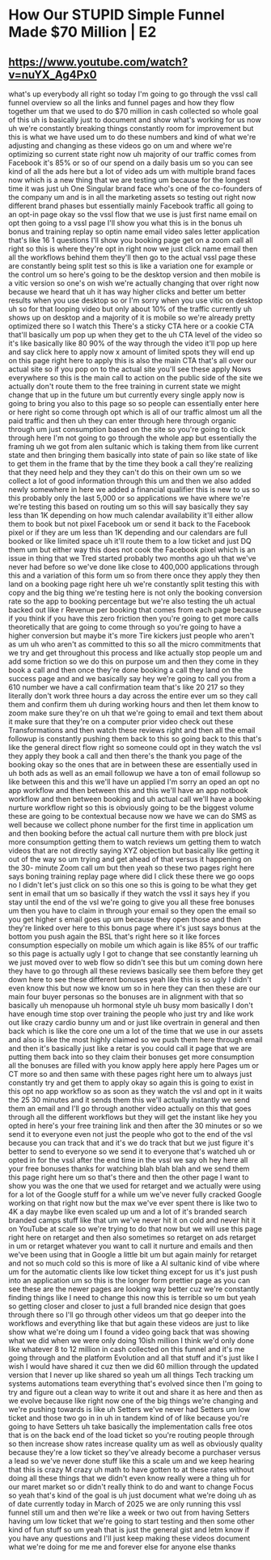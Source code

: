 # How Our STUPID Simple Funnel Made $70 Million | E2
## https://www.youtube.com/watch?v=nuYX_Ag4Px0

what's up everybody all right so today I'm going to go through the vssl call funnel overview so all the links and funnel pages and how they flow together um that we used to do $70 million in cash collected so whole goal of this uh is basically just to document and show what's working for us now uh we're constantly breaking things constantly room for improvement but this is what we have used um to do these numbers and kind of what we're adjusting and changing as these videos go on um and where we're optimizing so current state right now uh majority of our traffic comes from Facebook it's 85% or so of our spend on a daily basis um so you can see kind of all the ads here but a lot of video ads um with multiple brand faces now which is a new thing that we are testing um because for the longest time it was just uh One Singular brand face who's one of the co-founders of the company um and is in all the marketing assets so testing out right now different brand phases but essentially mainly Facebook traffic all going to an opt-in page okay so the vssl flow that we use is just first name email on opt then going to a vssl page I'll show you what this is in the bonus uh bonus and training replay so optin name email video sales letter application that's like 16 1 questions I'll show you booking page get on a zoom call all right so this is where they're opt in right now we just click name email then all the workflows behind them they'll then go to the actual vssl page these are constantly being split test so this is like a variation one for example or the control um so here's going to be the desktop version and then mobile is a vitic version so one's on wish we're actually changing that over right now because we heard that uh it has way higher clicks and better um better results when you use desktop so or I'm sorry when you use vitic on desktop uh so for that looping video but only about 10% of the traffic currently uh shows up on desktop and a majority of it is mobile so we're already pretty optimized there so I watch this There's a sticky CTA here or a cookie CTA that'll basically um pop up when they get to the uh CTA level of the video so it's like basically like 80 90% of the way through the video it'll pop up here and say click here to apply now x amount of limited spots they will end up on this page right here to apply this is also the main CTA that's all over our actual site so if you pop on to the actual site you'll see these apply Nows everywhere so this is the main call to action on the public side of the site we actually don't route them to the free training in current state we might change that up in the future um but currently every single apply now is going to bring you also to this page so so people can essentially enter here or here right so come through opt which is all of our traffic almost um all the paid traffic and then uh they can enter through here through organic through um just consumption based on the site so you're going to click through here I'm not going to go through the whole app but essentially the framing uh we got from alen sultanic which is taking them from like current state and then bringing them basically into state of pain so like state of like to get them in the frame that by the time they book a call they're realizing that they need help and they they can't do this on their own um so we collect a lot of good information through this um and then we also added newly somewhere in here we added a financial qualifier this is new to us so this probably only the last 5,000 or so applications we have where we're we're testing this based on routing um so this will say basically they say less than 1K depending on how much calendar availability it'll either allow them to book but not pixel Facebook um or send it back to the Facebook pixel or if they are um less than 1K depending and our calendars are full booked or like limited space uh it'll route them to a low ticket and just DQ them um but either way this does not cook the Facebook pixel which is an issue in thing that we Tred started probably two months ago uh that we've never had before so we've done like close to 400,000 applications through this and a variation of this form um so from there once they apply they then land on a booking page right here uh we're constantly split testing this with copy and the big thing we're testing here is not only the booking conversion rate so the app to booking percentage but we're also testing the uh actual backed out like r Revenue per booking that comes from each page because if you think if you have this zero friction then you're going to get more calls theoretically that are going to come through so you're going to have a higher conversion but maybe it's more Tire kickers just people who aren't as um uh who aren't as committed to this so all the micro commitments that we try and get throughout this process and like actually stop people um and add some friction so we do this on purpose um and then they come in they book a call and then once they're done booking a call they land on the success page and and we basically say hey we're going to call you from a 610 number we have a call confirmation team that's like 20 217 so they literally don't work three hours a day across the entire ever um so they call them and confirm them uh during working hours and then let them know to zoom make sure they're on uh that we're going to email and text them about it make sure that they're on a computer prior video check out these Transformations and then watch these reviews right and then all the email followup is constantly pushing them back to this so going back to this that's like the general direct flow right so someone could opt in they watch the vsl they apply they book a call and then there's the thank you page of the booking okay so the ones that are in between these are essentially used in uh both ads as well as an email followup we have a ton of email followup so like between this and this we'll have un applied I'm sorry an oped an opt no app workflow and then between this and this we'll have an app notbook workflow and then between booking and uh actual call we'll have a booking nurture workflow right so this is obviously going to be the biggest volume these are going to be contextual because now we have we can do SMS as well because we collect phone number for the first time in application um and then booking before the actual call nurture them with pre block just more consumption getting them to watch reviews um getting them to watch videos that are not directly saying XYZ objection but basically like getting it out of the way so um trying and get ahead of that versus it happening on the 30- minute Zoom call um but then yeah so these two pages right here says boning training replay page where did I click these there we go oops no I didn't let's just click on so this one so this is going to be what they get sent in email that um so basically if they watch the vssl it says hey if you stay until the end of the vsl we're going to give you all these free bonuses um then you have to claim in through your email so they open the email so you get higher s email goes up um because they open those and then they're linked over here to this bonus page where it's just says bonus at the bottom you push again the BSL that's right here so it like forces consumption especially on mobile um which again is like 85% of our traffic so this page is actually ugly I got to change that see constantly learning uh we just moved over to web flow so didn't see this but um coming down here they have to go through all these reviews basically see them before they get down here to see these different bonuses yeah like this is so ugly I didn't even know this but now we know um so in here they can then these are our main four buyer personas so the bonuses are in alignment with that so basically uh menopause uh hormonal style uh busy mom basically I don't have enough time stop over training the people who just try and like work out like crazy cardio bunny um and or just like overtrain in general and then back which is like the core one um a lot of the time that we use in our assets and also is like the most highly claimed so we push them here through email and then it's basically just like a retar is you could call it page that we are putting them back into so they claim their bonuses get more consumption all the bonuses are filled with you know apply here apply here Pages um or CT more so and then same with these pages right here um to always just constantly try and get them to apply okay so again this is going to exist in this opt no app workflow so as soon as they watch the vsl and opt in it waits the 25 30 minutes and it sends them this we'll actually instantly we send them an email and I'll go through another video actually on this that goes through all the different workflows but they will get the instant like hey you opted in here's your free training link and then after the 30 minutes or so we send it to everyone even not just the people who got to the end of the vsl because you can track that and it's we do track that but we just figure it's better to send to everyone so we send it to everyone that's watched uh or opted in for the vssl after the end time in the vssl we say oh hey here all your free bonuses thanks for watching blah blah blah and we send them this page right here um so that's there and then the other page I want to show you was the one that we used for retarget and we actually were using for a lot of the Google stuff for a while um we've never fully cracked Google working on that right now but the max we've ever spent there is like two to 4K a day maybe like even scaled up um and a lot of it's branded search branded camps stuff like that um we've never hit it on cold and never hit it on YouTube at scale so we're trying to do that now but we will use this page right here on retarget and then also sometimes so retarget on ads retarget in um or retarget whatever you want to call it nurture and emails and then we've been using that in Google a little bit um but again mainly for retarget and not so much cold so this is more of like a Al sultanic kind of vibe where um for the automatic clients like low ticket thing except for us it's just push into an application um so this is the longer form prettier page as you can see these are the newer pages are looking way better cuz we're constantly finding things like I need to change this now this is terrible so um but yeah so getting closer and closer to just a full branded nice design that goes through there so I'll go through other videos um that go deeper into the workflows and everything like that but again these videos are just to like show what we're doing um I found a video going back that was showing what we did when we were only doing 10ish million I think we'd only done like whatever 8 to 12 million in cash collected on this funnel and it's me going through and the platform Evolution and all that stuff and it's just like I wish I would have shared it cuz then we did 60 million through the updated version that I never up like shared so yeah um all things Tech tracking um systems automations team everything that's evolved since then I'm going to try and figure out a clean way to write it out and share it as here and then as we evolve because like right now one of the big things we're changing and we're pushing towards is like uh Setters we've never had Setters um low ticket and those two go in in uh in tandem kind of of like because you're going to have Setters uh take basically the implementation calls free otos that is on the back end of the load ticket so you're routing people through so then increase show rates increase quality um as well as obviously quality because they're a low ticket so they've already become a purchaser versus a lead so we've never done stuff like this a scale um and we keep hearing that this is crazy M crazy uh math to have gotten to at these rates without doing all these things that we didn't even know really were a thing uh for our maret market so or didn't really think to do and want to change Focus so yeah that's kind of the goal is uh just document what we're doing uh as of date currently today in March of 2025 we are only running this vssl funnel still um and then we're like a week or two out from having Setters having um low ticket that we're going to start testing and then some other kind of fun stuff so um yeah that is just the general gist and letm know if you have any questions and I'll just keep making these videos document what we're doing for me me and forever else for anyone else thanks